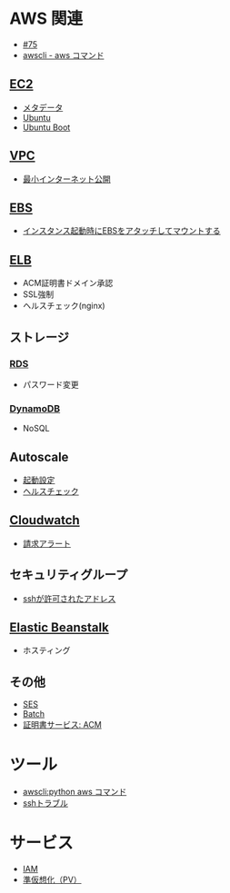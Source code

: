 

# AWS 関連

- [#75](https://github.com/hdknr/scriptogr.am/issues/75)
- [awscli - aws コマンド](aws.awscli.md)

## [EC2](ec2)

- [メタデータ](aws.instance.metadata.md)
- [Ubuntu](aws.ubuntu.md)
- [Ubuntu Boot](aws.ubuntu.boot.md)

## [VPC](vpc)

- [最小インターネット公開](vpc/vpc.minimum.md)

## [EBS](ebs)

- [インスタンス起動時にEBSをアタッチしてマウントする](ebs.attach-volume.md)

## [ELB](elb)

-  ACM証明書ドメイン承認
-  SSL強制
-  ヘルスチェック(nginx)

## ストレージ

### [RDS](rds/README.md)

- パスワード変更

### [DynamoDB](dynamodb/README.md)

- NoSQL

## Autoscale

- [起動設定](aws.autoscale.md)
- [ヘルスチェック](aws.autoscale.health.md)

## [Cloudwatch](cloudwatch)

- [請求アラート](Cloudwatch/billing.md)

## セキュリティグループ

- [sshが許可されたアドレス](aws.securitygroup.md)

## [Elastic Beanstalk](beanstalk/README.md)

- ホスティング

## その他

- [SES](ses/README.md)
- [Batch](aws.batch.md)
- [証明書サービス: ACM](aws.acm.md)

# ツール

- [awscli:python aws コマンド](aws.awscli.md)
- [sshトラブル](aws.ssh.md)

# サービス

- [IAM](aws.iam.md)
- [準仮想化（PV）](aws.pv-grub.md)
